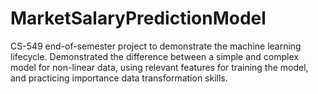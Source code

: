 # MarketSalaryPredictionModel
CS-549 end-of-semester project to demonstrate the machine learning lifecycle. Demonstrated the difference between a simple and complex model for non-linear data, using relevant features for training the model, and practicing importance data transformation skills.
